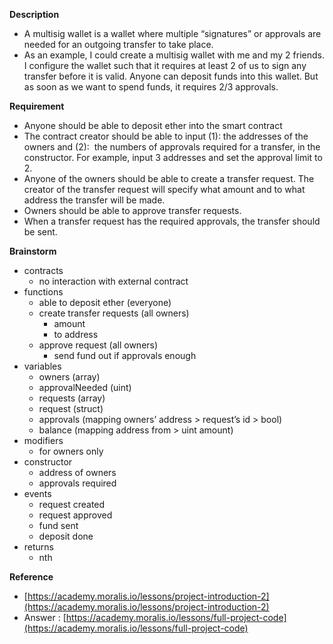 **Description**

- A multisig wallet is a wallet where multiple “signatures” or approvals are needed for an outgoing transfer to take place.
- As an example, I could create a multisig wallet with me and my 2 friends. I configure the wallet such that it requires at least 2 of us to sign any transfer before it is valid. Anyone can deposit funds into this wallet. But as soon as we want to spend funds, it requires 2/3 approvals.

**Requirement**

- Anyone should be able to deposit ether into the smart contract
- The contract creator should be able to input (1): the addresses of the owners and (2):  the numbers of approvals required for a transfer, in the constructor. For example, input 3 addresses and set the approval limit to 2.
- Anyone of the owners should be able to create a transfer request. The creator of the transfer request will specify what amount and to what address the transfer will be made.
- Owners should be able to approve transfer requests.
- When a transfer request has the required approvals, the transfer should be sent.

**Brainstorm**

- contracts
    - no interaction with external contract
- functions
    - able to deposit ether (everyone)
    - create transfer requests (all owners)
        - amount
        - to address
    - approve request (all owners)
        - send fund out if approvals enough
- variables
    - owners (array)
    - approvalNeeded (uint)
    - requests (array)
    - request (struct)
    - approvals (mapping owners’ address > request’s id > bool)
    - balance (mapping address from > uint amount)
- modifiers
    - for owners only
- constructor
    - address of owners
    - approvals required
- events
    - request created
    - request approved
    - fund sent
    - deposit done
- returns
    - nth

**Reference**

- [https://academy.moralis.io/lessons/project-introduction-2](https://academy.moralis.io/lessons/project-introduction-2)
- Answer : [https://academy.moralis.io/lessons/full-project-code](https://academy.moralis.io/lessons/full-project-code)
